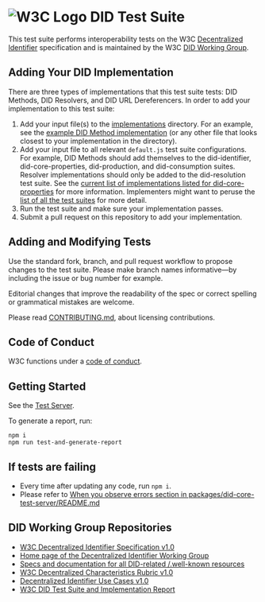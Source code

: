 # ![W3C Logo](https://www.w3.org/Icons/w3c_home) DID Test Suite

This test suite performs interoperability tests on the W3C
[Decentralized Identifier](https://www.w3.org/TR/did-core/) specification and
is maintained by the W3C [DID Working Group](https://www.w3.org/2019/did-wg/).

## Adding Your DID Implementation

There are three types of implementations that this test suite tests:
DID Methods, DID Resolvers, and DID URL Dereferencers. In order to add
your implementation to this test suite:

1. Add your input file(s) to the [implementations](https://github.com/w3c/did-test-suite/tree/main/packages/did-core-test-server/suites/implementations) directory. For an example, see the [example DID Method implementation](https://github.com/w3c/did-test-suite/blob/main/packages/did-core-test-server/suites/implementations/did-example-didwg.json) (or any other file that looks closest to your implementation in the directory).
2. Add your input file to all relevant `default.js` test suite configurations. For example, DID Methods should add themselves to the did-identifier, did-core-properties, did-production, and did-consumption suites. Resolver implementations should only be added to the did-resolution test suite. See the [current list of implementations listed for did-core-properties](https://github.com/w3c/did-test-suite/blob/main/packages/did-core-test-server/suites/did-core-properties/default.js) for more information. Implementers might want to peruse the [list of all the test suites](https://github.com/w3c/did-test-suite/tree/main/packages/did-core-test-server/suites) for more detail.
3. Run the test suite and make sure your implementation passes.
4. Submit a pull request on this repository to add your implementation.

## Adding and Modifying Tests

Use the standard fork, branch, and pull request workflow to propose changes
to the test suite. Please make branch names informative—by including the
issue or bug number for example.

Editorial changes that improve the readability of the spec or correct
spelling or grammatical mistakes are welcome.

Please read [CONTRIBUTING.md](CONTRIBUTING.md), about licensing
contributions.

## Code of Conduct

W3C functions under a [code of conduct](https://www.w3.org/Consortium/cepc/).

## Getting Started

See the [Test Server](./packages/did-core-test-server).

To generate a report, run:

```npm
npm i
npm run test-and-generate-report
```

## If tests are failing

- Every time after updating any code, run `npm i`.
- Please refer to [When you observe errors section in packages/did-core-test-server/README.md](packages/did-core-test-server/README.md#when-you-observe-errors)
## DID Working Group Repositories

- [W3C Decentralized Identifier Specification v1.0](https://github.com/w3c/did-core)
- [Home page of the Decentralized Identifier Working Group](https://github.com/w3c/did-wg)
- [Specs and documentation for all DID-related /.well-known resources](https://github.com/decentralized-identity/.well-known)
- [W3C Decentralized Characteristics Rubric v1.0](https://github.com/w3c/did-rubric)
- [Decentralized Identifier Use Cases v1.0](https://github.com/w3c/did-use-cases)
- [W3C DID Test Suite and Implementation Report](https://github.com/w3c/did-test-suite)
